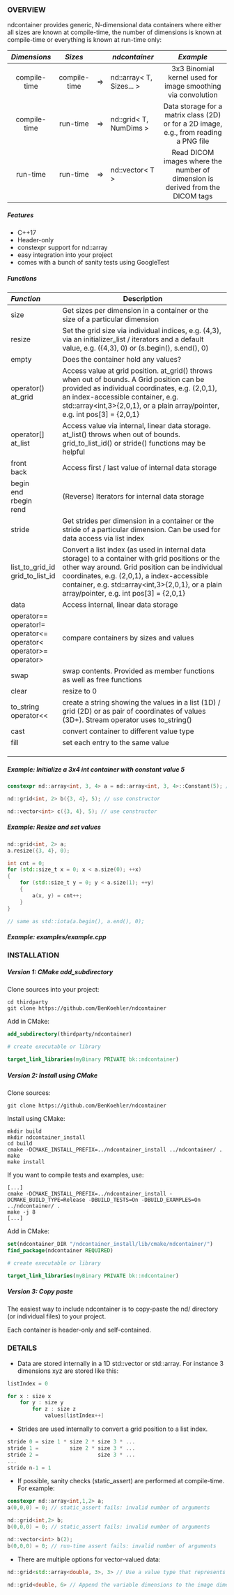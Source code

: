 ### OVERVIEW

ndcontainer provides generic, N-dimensional data containers where 
either all sizes are known at compile-time, 
the number of dimensions is known at compile-time or 
everything is known at run-time only:

| *Dimensions*   | *Sizes*        |    | *ndcontainer*            | *Example* |
|:--------------:|:--------------:|----|--------------------------|:---------:|
| compile-time   | compile-time   | => | nd::array< T, Sizes... > | 3x3 Binomial kernel used for image smoothing via convolution  |
| compile-time   | run-time       | => | nd::grid< T, NumDims >   | Data storage for a matrix class (2D) or for a 2D image, e.g., from reading a PNG file |
| run-time       | run-time       | => | nd::vector< T >          | Read DICOM images where the number of dimension is derived from the DICOM tags |

##### Features 

- C++17
- Header-only
- constexpr support for nd::array
- easy integration into your project
- comes with a bunch of sanity tests using GoogleTest

##### Functions

| *Function*   | Description  
|:--------------------------|---|
| size | Get sizes per dimension in a container or the size of a particular dimension |
| resize | Set the grid size via individual indices, e.g. (4,3), via an initializer_list / iterators and a default value, e.g. ({4,3}, 0) or (s.begin(), s.end(), 0) | 
| empty | Does the container hold any values? | 
| operator()<br>at_grid | Access value at grid position. at_grid() throws when out of bounds. A Grid position can be provided as individual coordinates, e.g. (2,0,1), an index-accessible container, e.g. std::array<int,3>{2,0,1}, or a plain array/pointer, e.g. int pos[3] = {2,0,1} |
| operator[]<br>at_list | Access value via internal, linear data storage. at_list() throws when out of bounds. grid_to_list_id() or stride() functions may be helpful |
| front<br>back | Access first / last value of internal data storage | 
| begin<br>end<br>rbegin<br>rend | (Reverse) Iterators for internal data storage | 
| stride | Get strides per dimension in a container or the stride of a particular dimension. Can be used for data access via list index | 
| list_to_grid_id<br>grid_to_list_id | Convert a list index (as used in internal data storage) to a container with grid positions or the other way around. Grid position can be individual coordinates, e.g. (2,0,1), a index-accessible container, e.g. std::array<int,3>{2,0,1}, or a plain array/pointer, e.g. int pos[3] = {2,0,1} | 
| data | Access internal, linear data storage | | 
| operator==<br>operator!=<br>operator<=<br>operator<<br>operator>=<br>operator> | compare containers by sizes and values | 
| swap | swap contents. Provided as member functions as well as free functions |
| clear | resize to 0 | 
| to_string<br>operator<< | create a string showing the values in a list (1D) / grid (2D) or as pair of coordinates of values (3D+). Stream operator uses to_string() | 
| cast | convert container to different value type | 
| fill | set each entry to the same value | 
|  | | 
|  | | 
|  | | 
 
##### Example: Initialize a 3x4 int container with constant value 5

```c++
constexpr nd::array<int, 3, 4> a = nd::array<int, 3, 4>::Constant(5); // use factory function

nd::grid<int, 2> b({3, 4}, 5); // use constructor

nd::vector<int> c({3, 4}, 5); // use constructor
```

##### Example: Resize and set values

```c++
nd::grid<int, 2> a;
a.resize({3, 4}, 0);

int cnt = 0;
for (std::size_t x = 0; x < a.size(0); ++x)
{
    for (std::size_t y = 0; y < a.size(1); ++y)
    {
        a(x, y) = cnt++;
    }
}

// same as std::iota(a.begin(), a.end(), 0);
```

##### Example: examples/example.cpp

### INSTALLATION

##### Version 1: CMake add_subdirectory

Clone sources into your project:

```shell script
cd thirdparty
git clone https://github.com/BenKoehler/ndcontainer
```

Add in CMake:

```cmake
add_subdirectory(thirdparty/ndcontainer)

# create executable or library

target_link_libraries(myBinary PRIVATE bk::ndcontainer)
```

##### Version 2: Install using CMake

Clone sources:

```shell script
git clone https://github.com/BenKoehler/ndcontainer
```

Install using CMake:

```shell script
mkdir build
mkdir ndcontainer_install
cd build
cmake -DCMAKE_INSTALL_PREFIX=../ndcontainer_install ../ndcontainer/ .
make
make install
```

If you want to compile tests and examples, use:

```shell script
[...]
cmake -DCMAKE_INSTALL_PREFIX=../ndcontainer_install -DCMAKE_BUILD_TYPE=Release -DBUILD_TESTS=On -DBUILD_EXAMPLES=On ../ndcontainer/ .
make -j 8
[...]
```

Add in CMake:
```cmake
set(ndcontainer_DIR "/ndcontainer_install/lib/cmake/ndcontainer/")
find_package(ndcontainer REQUIRED)

# create executable or library

target_link_libraries(myBinary PRIVATE bk::ndcontainer)
```

##### Version 3: Copy paste

The easiest way to include ndcontainer is to copy-paste the nd/ directory (or individual files) to your project.

Each container is header-only and self-contained.

### DETAILS 

- Data are stored internally in a 1D std::vector or std::array. For instance 3 dimensions xyz are stored like this:
```c++
listIndex = 0

for x : size x
    for y : size y
        for z : size z
            values[listIndex++]
```

- Strides are used internally to convert a grid position to a list index.
```c++
stride 0 = size 1 * size 2 * size 3 * ...
stride 1 =          size 2 * size 3 * ...
stride 2 =                   size 3 * ...
...
stride n-1 = 1
```

- If possible, sanity checks (static_assert) are performed at compile-time. For example:
```c++
constexpr nd::array<int,1,2> a;
a(0,0,0) = 0; // static_assert fails: invalid number of arguments

nd::grid<int,2> b;
b(0,0,0) = 0; // static_assert fails: invalid number of arguments

nd::vector<int> b(2);
b(0,0,0) = 0; // run-time assert fails: invalid number of arguments
```

- There are multiple options for vector-valued data:
```c++
nd::grid<std::array<double, 3>, 3> // Use a value type that represents a vector
    
nd::grid<double, 6> // Append the variable dimensions to the image dimensions
```
